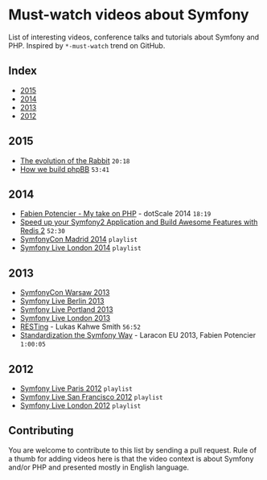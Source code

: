 # Must-watch videos about Symfony

List of interesting videos, conference talks and tutorials about Symfony and PHP. Inspired by `*-must-watch` trend on GitHub.

## Index

* [2015](#2015)
* [2014](#2014)
* [2013](#2013)
* [2012](#2012)

## 2015

* [The evolution of the Rabbit](https://www.youtube.com/watch?v=iCg6t5iedEw) `20:18`
* [How we build phpBB](https://www.youtube.com/watch?v=i-542m-Ep5I) `53:41`

## 2014

* [Fabien Potencier - My take on PHP](https://www.youtube.com/watch?v=gpNbmEnRLBU) - dotScale 2014 `18:19`
* [Speed up your Symfony2 Application and Build Awesome Features with Redis 2](https://www.youtube.com/watch?v=2JcLJtomjuI) `52:30`
* [SymfonyCon Madrid 2014](https://www.youtube.com/playlist?list=PLo7mBDsRHu12vntE-QqDFH95ELFVS7Fqn) `playlist`
* [Symfony Live London 2014](https://www.youtube.com/playlist?list=PLo7mBDsRHu123EqX-kXnE2tLYXtdbVuzf) `playlist`

## 2013

* [SymfonyCon Warsaw 2013](https://www.youtube.com/playlist?list=PLo7mBDsRHu12SbjRS_botIIdJ51zU0FxP)
* [Symfony Live Berlin 2013](https://www.youtube.com/playlist?list=PLo7mBDsRHu10DMRsERCl6i-YUzkYqI-se)
* [Symfony Live Portland 2013](https://www.youtube.com/playlist?list=PLo7mBDsRHu12dJVHaL2Eu5qDUuoe6xq_5)
* [Symfony Live London 2013](https://www.youtube.com/playlist?list=PLo7mBDsRHu11HSkEucxDIAxeBZUJp10Jn)
* [RESTing](https://www.youtube.com/watch?v=Kkby5fG89K0) - Lukas Kahwe Smith `56:52`
* [Standardization the Symfony Way](https://www.youtube.com/watch?v=0erGiEm07b8) - Laracon EU 2013, Fabien Potencier `1:00:05`

## 2012

* [Symfony Live Paris 2012](https://www.youtube.com/playlist?list=PLo7mBDsRHu13hC55MDNr4tFV4qPDxFNkZ) `playlist`
* [Symfony Live San Francisco 2012](https://www.youtube.com/playlist?list=PLo7mBDsRHu11ChvScWUE7MN1Qo5QVHQEz) `playlist`
* [Symfony Live London 2012](https://www.youtube.com/playlist?list=PLo7mBDsRHu11jFjrn_U-Wxiam4roogFug) `playlist`

## Contributing

You are welcome to contribute to this list by sending a pull request. Rule of a thumb for adding videos here is that
the video context is about Symfony and/or PHP and presented mostly in English language.
